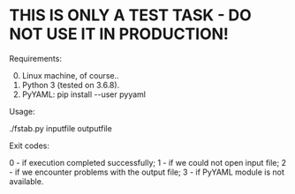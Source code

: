 # THIS IS ONLY A TEST TASK - DO NOT USE IT IN PRODUCTION!

Requirements:

0. Linux machine, of course..
1. Python 3 (tested on 3.6.8).
2. PyYAML: pip install --user pyyaml

Usage:

./fstab.py inputfile outputfile

Exit codes:

0 - if execution completed successfully;
1 - if we could not open input file;
2 - if we encounter problems with the output file;
3 - if PyYAML module is not available.
